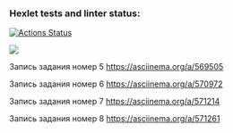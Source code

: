 ### Hexlet tests and linter status:
[![Actions Status](https://github.com/boytsovau/python-project-49/workflows/hexlet-check/badge.svg)](https://github.com/boytsovau/python-project-49/actions)


<a href="https://codeclimate.com/github/boytsovau/python-project-49/maintainability"><img src="https://api.codeclimate.com/v1/badges/1b5c5089f32a03734b29/maintainability" /></a>


Запись задания номер 5 https://asciinema.org/a/569505

Запись задания номер 6 https://asciinema.org/a/570972

Запись задания номер 7 https://asciinema.org/a/571214

Запись задания номер 8 https://asciinema.org/a/571261